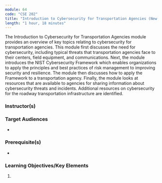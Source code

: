 ```yaml
---
module: 64
code: "CSE 202"
title: "Introduction to Cybersecurity for Transportation Agencies (New 2020)"
length: "1 hour, 18 minutes"
---
```

The Introduction to Cybersecurity for Transportation Agencies module provides an overview of key topics relating to cybersecurity for transportation agencies. This module first discusses the need for cybersecurity, including typical threats that transportation agencies face to their centers, field equipment, and communications. Next, the module introduces the NIST Cybersecurity Framework which enables organizations to apply the principles and best practices of risk management to improving security and resilience. The module then discusses how to apply the Framework to a transportation agency. Finally, the module looks at resources that are available to agencies for sharing information about cybersecurity threats and incidents. Additional resources on cybersecurity for the roadway transportation infrastructure are identified.

### Instructor(s)


### Target Audiences
* 

### Prerequisite(s)
* 

### Learning Objectives/Key Elements
1. 